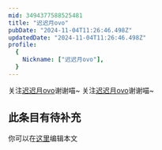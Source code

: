 ```yaml
---
mid: 3494377588525481
title: "迟迟月ovo"
pubDate: "2024-11-04T11:26:46.498Z"
updatedDate: "2024-11-04T11:26:46.498Z"
profile:
  {
    Nickname: ["迟迟月ovo"],
  }
---
```


关注[迟迟月ovo](https://space.bilibili.com/3494377588525481)谢谢喵~ 关注[迟迟月ovo](https://space.bilibili.com/3494377588525481)谢谢喵~

## 此条目有待补充
你可以在[这里](https://github.com/Yuhanawa/VTuber.ICU/edit/master/src/content/v/迟迟月ovo/index.md)编辑本文
